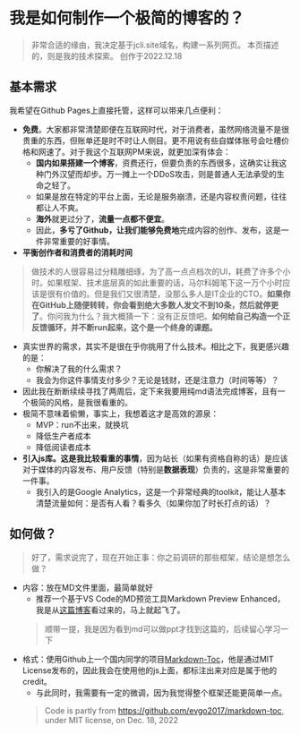 # 我是如何制作一个极简的博客的？
>非常合适的缘由，我决定基于jcli.site域名，构建一系列网页。
本页描述的，则是我的技术探索。
创作于2022.12.18

## 基本需求
我希望在Github Pages上直接托管，这样可以带来几点便利：
- **免费**。大家都非常清楚即便在互联网时代，对于消费者，虽然网络流量不是很贵重的东西，但账单还是时不时让人侧目。更不用说有些自媒体账号会吐槽价格和网速了。对于我这个互联网PM来说，就更加深有体会：
  - **国内如果搭建一个博客**，资费还行，但要负责的东西很多，这确实让我这种门外汉望而却步。万一摊上一个DDoS攻击，则是普通人无法承受的生命之轻了。
  - 如果是放在特定的平台上面，无论是服务崩溃，还是内容权责问题，往往都让人不爽。
  - **海外**就更过分了，**流量一点都不便宜**。
  - 因此，**多亏了Github，让我们能够免费地**完成内容的创作、发布，这是一件非常重要的好事情。
- **平衡创作者和消费者的消耗时间**
>做技术的人很容易过分精雕细琢，为了高一点点档次的UI，耗费了许多个小时。如果框架、技术底层真的如此重要的话，马尔科姆笔下这一万个小时应该是很有价值的。但是我们又很清楚，没那么多人是IT企业的CTO。**如果你在GitHub上随便转转，你会看到绝大多数人发文不到10条，然后就停更了**。你问我为什么？我大概猜一下：没有正反馈吧。**如何给自己构造一个正反馈循环，并不断run起来，这个是一个终身的课题。**
  - 真实世界的需求，其实不是很在乎你挑用了什么技术。相比之下，我更感兴趣的是：
    - 你解决了我的什么需求？
    - 我会为你这件事情支付多少？无论是钱财，还是注意力（时间等等）？
  - 因此我在断断续续寻找了两周后，定下来我要用纯md语法完成博客，且有一个极简的风格，是我很看重的。
  - 极简不意味着偷懒，事实上，我想着这才是高效的源泉：
    - MVP：run不出来，就换坑
    - 降低生产者成本
    - 降低阅读者成本
- **引入js库。这是我比较看重的事情**，因为站长（如果有资格自称的话）是应该对于媒体的内容发布、用户反馈（特别是**数据表现**）负责的，这是非常重要的一件事。
  - 我引入的是Google Analytics，这是一个非常经典的toolkit，能让人基本清楚流量如何：是否有人看？看多久（如果你加了时长打点的话）？

## 如何做？
>好了，需求说完了，现在开始正事：你之前调研的那些框架，结论是想怎么做？
- 内容：放在MD文件里面，最简单就好
  - 推荐一个基于VS Code的MD预览工具Markdown Preview Enhanced，我是从[这篇博客](https://betheme.net/news/txtlist_i97104v.html?action=onClick)看过来的，马上就起飞了。
  >顺带一提，我是因为看到md可以做ppt才找到这篇的，后续留心学习一下
- 格式：使用Github上一个国内同学的项目[Markdown-Toc](https://github.com/evgo2017/markdown-toc)，他是通过MIT License发布的，因此我会在使用他的js上面，都标注出来对应是属于他的credit。
  - 与此同时，我需要有一定的微调，因为我觉得整个框架还能更简单一点。
  >Code is partly from https://github.com/evgo2017/markdown-toc, under MIT license, on Dec. 18, 2022
